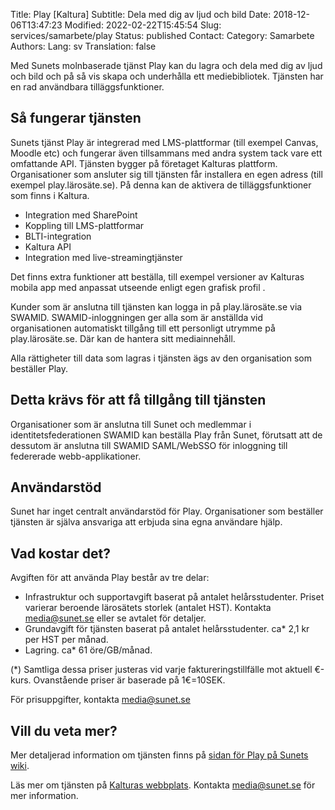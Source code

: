 Title: Play [Kaltura]
Subtitle: Dela med dig av ljud och bild
Date: 2018-12-06T13:47:23
Modified: 2022-02-22T15:45:54
Slug: services/samarbete/play
Status: published
Contact: 
Category: Samarbete
Authors: 
Lang: sv
Translation: false

Med Sunets molnbaserade tjänst Play kan du lagra och dela med dig av ljud och bild och på så vis skapa och underhålla ett mediebibliotek. Tjänsten har en rad användbara tilläggsfunktioner.


Så fungerar tjänsten
--------------------


Sunets tjänst Play är integrerad med LMS-plattformar (till exempel Canvas, Moodle etc) och fungerar även tillsammans med andra system tack vare ett omfattande API. Tjänsten bygger på företaget Kalturas plattform. Organisationer som ansluter sig till tjänsten får installera en egen adress (till exempel play.lärosäte.se). På denna kan de aktivera de tilläggsfunktioner som finns i Kaltura.


* Integration med SharePoint
* Koppling till LMS-plattformar
* BLTI-integration
* Kaltura API
* Integration med live-streamingtjänster


Det finns extra funktioner att beställa, till exempel versioner av Kalturas mobila app med anpassat utseende enligt egen grafisk profil .


Kunder som är anslutna till tjänsten kan logga in på play.lärosäte.se via SWAMID. SWAMID-inloggningen ger alla som är anställda vid organisationen automatiskt tillgång till ett personligt utrymme på play.lärosäte.se. Där kan de hantera sitt mediainnehåll.


Alla rättigheter till data som lagras i tjänsten ägs av den organisation som beställer Play.


Detta krävs för att få tillgång till tjänsten
---------------------------------------------


Organisationer som är anslutna till Sunet och medlemmar i identitetsfederationen SWAMID kan beställa Play från Sunet, förutsatt att de dessutom är anslutna till SWAMID SAML/WebSSO för inloggning till federerade webb-applikationer.


Användarstöd
------------


Sunet har inget centralt användarstöd för Play. Organisationer som beställer tjänsten är själva ansvariga att erbjuda sina egna användare hjälp.


Vad kostar det?
---------------


Avgiften för att använda Play består av tre delar:


* Infrastruktur och supportavgift baserat på antalet helårsstudenter. Priset varierar beroende lärosätets storlek (antalet HST). Kontakta [media@sunet.se](mailto:media@sunet.se) eller se avtalet för detaljer.
* Grundavgift för tjänsten baserat på antalet helårsstudenter. ca\* 2,1 kr per HST per månad.
* Lagring. ca\* 61 öre/GB/månad.


(\*) Samtliga dessa priser justeras vid varje faktureringstillfälle mot aktuell €-kurs. Ovanstående priser är baserade på 1€=10SEK.


För prisuppgifter, kontakta [media@sunet.se](mailto:media@sunet.se)


Vill du veta mer?
-----------------


Mer detaljerad information om tjänsten finns på [sidan för Play på Sunets wiki](https://wiki.sunet.se/display/play/).


Läs mer om tjänsten på [Kalturas webbplats](http://corp.kaltura.com/). Kontakta [media@sunet.se](mailto:media@sunet.se) för mer information.


